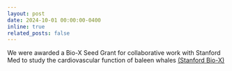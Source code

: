 ```yaml
---
layout: post
date: 2024-10-01 00:00:00-0400
inline: true
related_posts: false
---
```


We were awarded a Bio-X Seed Grant for collaborative work with Stanford Med to study the cardiovascular function of baleen whales <a href="https://biox.stanford.edu/research/seed-grants/interdisciplinary-initiatives-program-seed-grant-insights-molecular-drivers">(Stanford Bio-X)</a>

